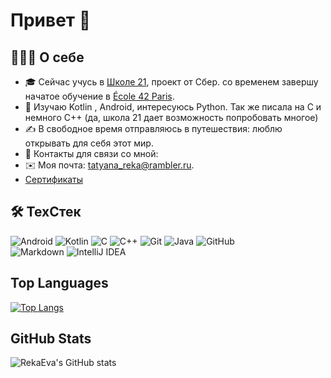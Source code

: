# Привет 👋

## 👨🏻‍💻 О себе

- 🎓 Сейчас учусь в  [Школе 21](https://21-school.ru/), проект от Сбер.
  со временем завершу начатое обучение в [École 42 Paris](https://42.fr/en/homepage/).
- 🌱 Изучаю Kotlin , Android, интересуюсь Python. Так же писала на С и немного С++ (да, школа 21 дает возможность попробовать многое)
- ✍️ В свободное время отправляюсь в путешествия: люблю открывать для себя этот мир.
- 💬 Контакты для связи со мной:
- ✉️ Моя почта: [tatyana_reka@rambler.ru](mailto:tatyana_reka@rambler.ru).
-  [Сертификаты](certificates/)

## 🛠 ТехСтек
![Android](https://img.shields.io/badge/Android-3DDC84?style=for-the-badge&logo=android&logoColor=white)
![Kotlin](https://img.shields.io/badge/kotlin-%237F52FF.svg?style=for-the-badge&logo=kotlin&logoColor=white)
![C](https://img.shields.io/badge/-C-05122A?style=flat&logo=C&logoColor=A8B9CC)
![C++](https://img.shields.io/badge/-C++-05122A?style=flat&logo=C%2B%2B&logoColor=00599C)
![Git](https://img.shields.io/badge/-Git-05122A?style=flat&logo=git)
![Java](https://img.shields.io/badge/-Java-05122A?style=flat&logo=Java&logoColor=FFA518)
![GitHub](https://img.shields.io/badge/-GitHub-05122A?style=flat&logo=github)\
![Markdown](https://img.shields.io/badge/-Markdown-05122A?style=flat&logo=markdown)
![IntelliJ IDEA](https://img.shields.io/badge/IntelliJIDEA-000000.svg?style=flat&logo=markdown)

## Top Languages

[![Top Langs](https://github-readme-stats.vercel.app/api/top-langs/?username=RekaEva)](https://github.com/anuraghazra/github-readme-stats)

## GitHub Stats

![RekaEva's GitHub stats](https://github-readme-stats.vercel.app/api?username=RekaEva&show_icons=true&theme=transparent#gh-dark-mode-only)
